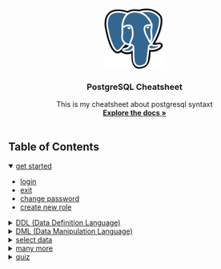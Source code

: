 <br />
<p align="center">
  <a href="https://github.com/korospace/sql-cheatsheet">
    <img src="images/psql.png" alt="Logo" width="120" height="120">
  </a>

  <h3 align="center">PostgreSQL Cheatsheet</h3>

  <p align="center">
    This is my cheatsheet about postgresql syntaxt
    <br />
    <a href="#table-of-contents"><strong>Explore the docs »</strong></a>
    <br />
    <br />
  </p>
</p>

## Table of Contents
<details open="open">
  <summary><a href="1-get-started/README.md">get started</a></summary>
  <ul>
    <li><a href="1-setup/README.md/#login">login</a></li>
    <li><a href="1-setup/README.md/#login">exit</a></li>
    <li><a href="1-setup/README.md/#change-password">change password</a></li>
    <li><a href="1-setup/README.md/#create-new-role">create new role</a></li>
  </ul>
</details>
<details close="close">
  <summary><a href="2-ddl/README.md">DDL (Data Definition Language)</a></summary>
  <ul>
    <li><a href="2-ddl/README.md/#schema">schema</a></li>
    <li><a href="2-ddl/README.md/#create-table">create table</a></li>
    <li><a href="2-ddl/README.md/#drop-table">drop table</a></li>
    <li><a href="2-ddl/README.md/#alter-table">alter table</a></li>
    <li><a href="2-ddl/README.md/#constraint">constraint</a></li>
    <li><a href="2-ddl/README.md/#drop-constraint">drop constraint</a></li>
    <li><a href="2-ddl/README.md/#auto-increment">auto increment</a></li>
    <li><a href="2-ddl/README.md/#unique-identifier">unique identifier</a></li>
  </ul>
</details>
<details close="close">
  <summary><a href="3-dml/README.md">DML (Data Manipulation Language)</a></summary>
  <ul>
    <li><a href="3-dml/README.md/#insert-data">insert data</a></li>
    <li><a href="3-dml/README.md/#update-data">update data</a></li>
    <li><a href="3-dml/README.md/#delete-data">delete data</a></li>
  </ul>
</details>
<details close="close">
  <summary><a href="4-select/README.md">select data</a></summary>
  <ul>
    <li><a href="4-select/README.md/#basic-select">basic select</a></li>
    <li><a href="4-select/README.md/#alias">alias</a></li>
    <li><a href="4-select/README.md/#arithmetic-operation">arithmetic operation</a></li>
    <li><a href="4-select/README.md/#concat-column">concat column</a></li>
    <li><a href="4-select/README.md/#redundant-data">redundant data</a></li>
    <li><a href="4-select/README.md/#date-operation">date operation</a></li>
    <li><a href="4-select/README.md/#timestamp-operation">timestamp operation</a></li>
    <li><a href="4-select/README.md/#null-and-empty-handler">NULL and EMPTY handler</a></li>
    <li><a href="4-select/README.md/#logical-operation">logical operation</a></li>
    <li><a href="4-select/README.md/#ordering-data">ordering data</a></li>
    <li><a href="4-select/README.md/#limit-and-offset">limit and offset</a></li>
    <li><a href="4-select/README.md/#single-row-funciton">single row funciton</a></li>
    <li><a href="4-select/README.md/#group-by">group by</a></li>
    <li><a href="4-select/README.md/#having-clause">having clause</a></li>
    <li><a href="4-select/README.md/#join">join</a></li>
    <li><a href="4-select/README.md/#case">case</a></li>
  </ul>
</details>
<details close="close">
  <summary><a href="5-manymore/README.md/">many more</a></summary>
  <ul>
    <li><a href="5-manymore/README.md/#backup-database">backup database</a></li>
    <li><a href="5-manymore/README.md/#restore-database">restore database</a></li>
  </ul>
</details>
<details close="close">
  <summary><a href="6-quiz/README.md/">quiz</a></summary>
  <ul>
    <li><a href="6-quiz/README.md/#quiz-1">quiz 1</a></li>
  </ul>
</details>